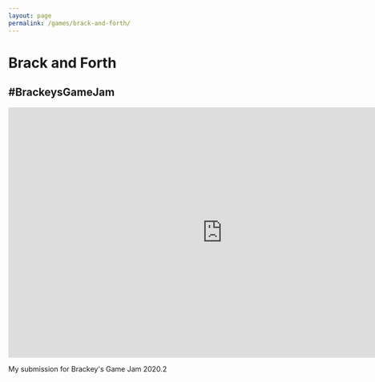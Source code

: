 ```yaml
---
layout: page
permalink: /games/brack-and-forth/
---
```

<html>
	<h1 class="game-page-title">Brack and Forth</h1>
	<h2 class="game-page-subtitle">#BrackeysGameJam</h2>
	<iframe frameborder="0" src="https://itch.io/embed-upload/2570156?color=CB324E" allowfullscreen="" width="854" height="500"><a href="https://mrbundles.itch.io/brack-and-forth">Play Brack and Forth on itch.io</a></iframe>
</html>

My submission for Brackey's Game Jam 2020.2
